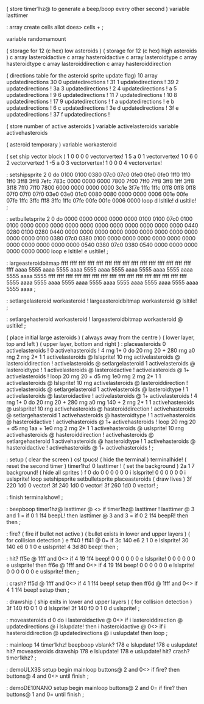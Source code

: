 ( store timer1hz@ to generate a beep/boop every other second )
variable lasttimer

: array create cells allot does> cells + ;

variable randomamount

( storage for 12 (c hex) low asteroids )
( storage for 12 (c hex) high asteroids )
c array lasteroidactive c array hasteroidactive
c array lasteroidtype c array hasteroidtype
c array lasteroiddirection c array hasteroiddirection

( directions table for the asteroid sprite update flag)
10 array updatedirections
30 0 updatedirections ! 31 1 updatedirections !
39 2 updatedirections ! 3a 3 updatedirections !
2  4 updatedirections ! a  5 updatedirections !
9  6 updatedirections ! 11 7 updatedirections !
10 8 updatedirections ! 17 9 updatedirections !
f  a updatedirections ! e  b updatedirections !
6  c updatedirections ! 3e d updatedirections !
3f e updatedirections ! 37 f updatedirections !

( store number of active asteroids )
variable activelasteroids
variable activehasteroids

( asteroid temporary )
variable workasteroid

( set ship vector block )
1 0 0 0 0 vectorvertex!
1 5 a 0 1 vectorvertex!
1 0 6 0 2 vectorvertex!
1 -5 a 0 3 vectorvertex!
1 0 0 0 4 vectorvertex!

: setshipsprite
  2 0 do
    0100 0100 0380 07c0 07c0 0fe0 0fe0 0fe0
    1ff0 1ff0 1ff0 3ff8 3ff8 7efc 783c 0000
    0000 6000 7800 7f00 7ff0 7ff8 3ff8 1fff
    3ff8 3ff8 7ff0 7ff0 7800 6000 0000 0000
    0000 3c1e 3f7e 1ffc 1ffc 0ff8 0ff8 0ff8
    07f0 07f0 07f0 03e0 03e0 01c0 0080 0080
    0000 0000 0006 001e 00fe 07fe 1ffc 3ffc
    fff8 3ffc 1ffc 07fe 00fe 001e 0006 0000
  loop d lsltile! d usltile! ;
  
: setbulletsprite
  2 0 do
    0000 0000 0000 0000 0000 0100 0100 07c0
    0100 0100 0000 0000 0000 0000 0000 0000
    0000 0000 0000 0000 0000 0440 0280 0100
    0280 0440 0000 0000 0000 0000 0000 0000
    0000 0000 0000 0000 0000 0100 0380 07c0
    0380 0100 0000 0000 0000 0000 0000 0000
    0000 0000 0000 0000 0000 0540 0380 07c0
    0380 0540 0000 0000 0000 0000 0000 0000
  loop e lsltile! e usltile! ;

  
: largeasteroidbitmap
  ffff ffff ffff ffff ffff ffff ffff ffff
  ffff ffff ffff ffff ffff ffff ffff ffff
  aaaa 5555 aaaa 5555 aaaa 5555 aaaa 5555
  aaaa 5555 aaaa 5555 aaaa 5555 aaaa 5555
  ffff ffff ffff ffff ffff ffff ffff ffff
  ffff ffff ffff ffff ffff ffff ffff ffff
  5555 aaaa 5555 aaaa 5555 aaaa 5555 aaaa
  5555 aaaa 5555 aaaa 5555 aaaa 5555 aaaa ;
  
: setlargelasteroid
  workasteroid !
  largeasteroidbitmap
  workasteroid @ lsltile! ;

  : setlargehasteroid
  workasteroid !
  largeasteroidbitmap
  workasteroid @ usltile! ;

( place initial large asteroids )
( always away from the centre )
( lower layer, top and left )
( upper layer, bottom and right )
: placeasteroids
  0 activelasteroids ! 0 activehasteroids !
  4 rng 1+ 0 do
    20 rng 20 + 280 rng a0 rng 2 rng 2* 1 1
      activelasteroids @ lslsprite!
    10 rng activelasteroids @ lasteroiddirection !
    activelasteroids @ setlargelasteroid
    1 activelasteroids @ lasteroidtype !
    1 activelasteroids @ lasteroidactive !
    activelasteroids @ 1+ activelasteroids !
  loop
    20 rng 20 + d5 rng 1e0 rng 2 rng 2* 1 1
      activelasteroids @ lslsprite!
    10 rng activelasteroids @ lasteroiddirection !
    activelasteroids @ setlargelasteroid
    1 activelasteroids @ lasteroidtype !
    1 activelasteroids @ lasteroidactive !
    activelasteroids @ 1+ activelasteroids !
  4 rng 1+ 0 do
    20 rng 20 + 280 rng a0 rng 140 + 2 rng 2* 1 1
      activehasteroids @ uslsprite!
    10 rng activehasteroids @ hasteroiddirection !
    activehasteroids @ setlargehasteroid
    1 activehasteroids @ hasteroidtype !
    1 activehasteroids @ hasteroidactive !
    activehasteroids @ 1+ activehasteroids !
  loop
    20 rng 20 + d5 rng 1aa + 1e0 rng 2 rng 2* 1 1
      activehasteroids @ uslsprite!
    10 rng activehasteroids @ hasteroiddirection !
    activehasteroids @ setlargehasteroid
    1 activehasteroids @ hasteroidtype !
    1 activehasteroids @ hasteroidactive !
    activehasteroids @ 1+ activehasteroids ! ;

: setup
  ( clear the screen )
  cs! tpucs!
  ( hide the terminal )
  terminalhide!
  ( reset the second timer )
  timer1hz! 0 lasttimer !
  ( set the background )
  2a 1 7 background!
  ( hide all sprites )
  f 0 do 
    0 0 0 0 0 0 i lslsprite!
    0 0 0 0 0 0 i uslsprite!
  loop
  setshipsprite
  setbulletsprite
  placeasteroids 
  ( draw lives )
  3f 220 1d0 0 vector!
  3f 240 1d0 0 vector!
  3f 260 1d0 0 vector! ;

: finish
 terminalshow! ;

: beepboop
  timer1hz@ lasttimer @ <>
  if
    timer1hz@ lasttimer !
    lasttimer @ 3 and 1 = if
      0 1 1f4 beepL! then
    lasttimer @ 3 and 3 = if
      0 2 1f4 beepR! then
  then ;

: fire?
  ( fire if bullet not active )
  ( bullet exists in lower and upper layers )
  ( for collision detection )
  e ff40 ! ff41 @ 0= if
    3c 140 e6 2 1 0 e lslsprite!
    30 140 e6 0 1 0 e uslsprite!
    4 3d 80 beep!
  then ;

: hit?
  ff5e @ 1fff and 0<> if
    4 19 1f4 beep!
    0 0 0 0 0 0 e lslsprite!
    0 0 0 0 0 0 e uslsprite!
  then
  ff6e @ 1fff and 0<> if
    4 19 1f4 beep!
    0 0 0 0 0 0 e lslsprite!
    0 0 0 0 0 0 e uslsprite!
  then ;

: crash?
  ff5d @ 1fff and 0<> if
    4 1 1f4 beep!
    setup
  then
  ff6d @ 1fff and 0<> if
    4 1 1f4 beep!
    setup
  then ;
  
: drawship
  ( ship exits in lower and upper layers )
  ( for collision detection )
  3f 140 f0 0 1 0 d lslsprite!
  3f 140 f0 0 1 0 d uslsprite! ;

: moveasteroids
  d 0 do
    i lasteroidactive @ 0<> if
      i lasteroiddirection @ updatedirections @
      i lslupdate! then
    i hasteroidactive @ 0<> if
      i hasteroiddirection @ updatedirections @
      i uslupdate! then
  loop ;

: mainloop
    14 timer1khz!
    beepboop
    vblank?
    178 e lslupdate!
    178 e uslupdate! hit?
    moveasteroids drawship
    178 e lslupdate!
    178 e uslupdate! hit?
    crash? timer1khz? ;

: demoULX3S
  setup
  begin
    mainloop
    buttons@ 2 and 0<> if 
      fire? then
    buttons@ 4 and 0<>
  until finish ;

: demoDE10NANO
  setup
  begin
     mainloop
     buttons@ 2 and 0= if 
      fire? then
   buttons@ 1 and 0=
  until finish ;
  
